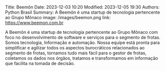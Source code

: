 Title: Beemôn
Date: 2023-12-03 10:20
Modified: 2023-12-05 19:30
Authors: Python Brasil
Summary: A Beemôn é uma startup de tecnologia pertencente ao Grupo Mônaco 
image: /images/beemon.png
link: https://www.beemon.com.br

A Beemôn é uma startup de tecnologia pertencente ao Grupo Mônaco com foco no desenvolvimento de software e serviços para o segmento de frotas. Somos tecnologia, Informação e automação. Nossa equipe está pronta para simplificar e agilizar todos os aspectos burocráticos relacionados ao segmento de frotas, tornamos tudo mais fácil para o gestor de frotas, coletamos os dados nos órgãos, tratamos e transformamos em informação que facilita na tomada de decisão.
